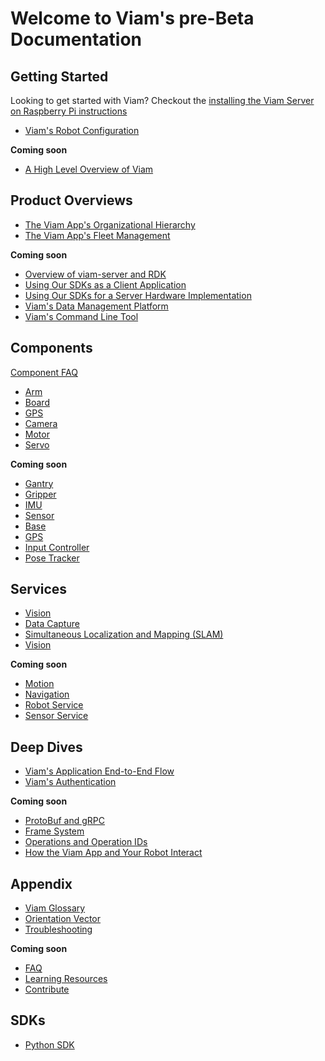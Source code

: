 # Welcome to Viam's pre-Beta Documentation

## Getting Started
Looking to get started with Viam? Checkout the [installing the Viam Server on Raspberry Pi instructions](getting-started/installation.md)

- [Viam's Robot Configuration](getting-started/robot-config.md)

**Coming soon**

- [A High Level Overview of Viam](getting-started/high-level-overview.md)

## Product Overviews
- [The Viam App's Organizational Hierarchy](product-overviews/organization-management.md)
- [The Viam App's Fleet Management](product-overviews/fleet-management.md)

**Coming soon**

- [Overview of viam-server and RDK](product-overviews/RDK.md)
- [Using Our SDKs as a Client Application](product-overviews/SDK-as-client.md)
- [Using Our SDKs for a Server Hardware Implementation](product-overviews/SDK-as-server.md)
- [Viam's Data Management Platform](product-overviews/data-management.md)
- [Viam's Command Line Tool](product-overviews/CLI.md)

## Components
[Component FAQ](components/component-faq.md)

- [Arm](components/arm.md)
- [Board](components/board.md)
- [GPS](components/gps.md)
- [Camera](components/camera.md)
- [Motor](components/motor.md)
- [Servo](components/servo.md)

**Coming soon**

- [Gantry](components/gantry.md)
- [Gripper](components/gripper.md)
- [IMU](components/imu.md)
- [Sensor](components/sensor.md)
- [Base](components/base.md)
- [GPS](components/gps.md)
- [Input Controller](components/input-controller.md)
- [Pose Tracker](components/pose-tracker.md)

## Services
- [Vision](services/vision.md)
- [Data Capture](services/data-capture.md)
- [Simultaneous Localization and Mapping (SLAM)](services/slam.md)  
- [Vision](services/vision.md)  

**Coming soon**

- [Motion](services/motion.md)
- [Navigation](services/navigation.md)
- [Robot Service](services/robot-service.md)
- [Sensor Service](services/sensor.md)


## Deep Dives
- [Viam's Application End-to-End Flow](deeper-dive/robot-to-robot-comms.md)
- [Viam's Authentication](deeper-dive/security.md)

**Coming soon**

- [ProtoBuf and gRPC](deeper-dive/architecture-and-protobuf.md)
- [Frame System](deeper-dive/frame-system.md)
- [Operations and Operation IDs](deeper-dive/operations.md)
- [How the Viam App and Your Robot Interact](deeper-dive/robot-to-cloud-comms.md)

## Appendix
- [Viam Glossary](appendix/glossary.md)
- [Orientation Vector](appendix/orientation-vector.md)
- [Troubleshooting](appendix/troubleshooting.md)

**Coming soon**

- [FAQ](appendix/faq.md)
- [Learning Resources](appendix/learning-resources.md)
- [Contribute](appendix/contribute.md)

## SDKs
- [Python SDK](https://python.viam.dev/)
